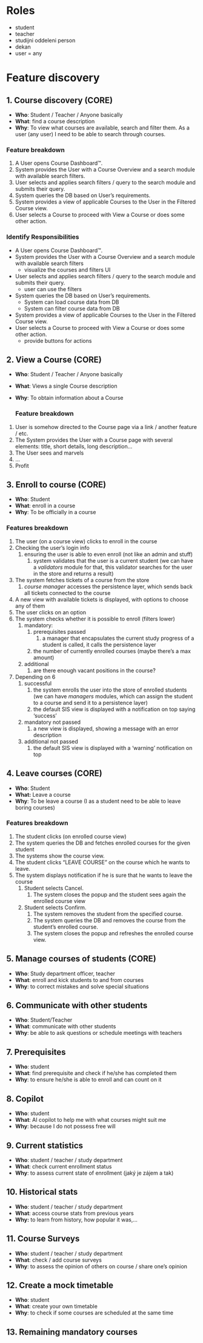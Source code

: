 # Roles

- student
- teacher
- studijni oddeleni person
- dekan
- user \= any

# Feature discovery

## 1. Course discovery **(CORE)**

* **Who**: Student / Teacher / Anyone basically
* **What**: find a course description
* **Why**: To view what courses are available, search and filter them. As a user (any user) I need to be able to search through courses.

### Feature breakdown

1. A User opens Course Dashboard™.
2. System provides the User with a Course Overview and a search module with available search filters.
3. User selects and applies search filters / query to the search module and submits their query.
4. System queries the DB based on User’s requirements.
5. System provides a view of applicable Courses to the User in the Filtered Course view.
6. User selects a Course to proceed with View a Course or does some other action.

### 	Identify Responsibilities

* A User opens Course Dashboard™.
* System provides the User with a Course Overview and a search module with available search filters
  * visualize the courses and filters UI
* User selects and applies search filters / query to the search module and submits their query.
  * user can use the filters
* System queries the DB based on User’s requirements.
  * System can load course data from DB
  * System can filter course data from DB
* System provides a view of applicable Courses to the User in the Filtered Course view.
* User selects a Course to proceed with View a Course or does some other action.
  * provide buttons for actions

## 2. View a Course **(CORE)**

* **Who**: Student / Teacher / Anyone basically
* **What**: Views a single Course description
* **Why**: To obtain information about a Course

  ### Feature breakdown

1. User is somehow directed to the Course page via a link / another feature / etc.
2. The System provides the User with a Course page with several elements: title, short details, long description…
3. The User sees and marvels
4. …
5. Profit

## 3. Enroll to course **(CORE)**

* **Who**: Student
* **What**: enroll in a course
* **Why**: To be officially in a course

### Features breakdown

1. The user (on a course view) clicks to enroll in the course
2. Checking the user’s login info
   1. ensuring the user is able to even enroll (not like an admin and stuff)
      1. system validates that the user is a current student (we can have a *validators* module for that, this validator searches for the user in the store and returns a result)
3. The system fetches tickets of a course from the store
   1. *course manager* accesses the persistence layer, which sends back all tickets connected to the course
4. A new view with available tickets is displayed, with options to choose any of them
5. The user clicks on an option
6. The system checks whether it is possible to enroll (filters lower)
   1. mandatory:
      1. prerequisites passed
         1.  a manager that encapsulates the current study progress of a student is called, it calls the persistence layer
      2. the number of currently enrolled courses (maybe there’s a max amount)
   2. additional
      1. are there enough vacant positions in the course?
7. Depending on 6
   1. successful
      1. the system enrolls the user into the store of enrolled students (we can have *managers* modules, which can assign the student to a course and send it to a persistence layer)
      2. the default SIS view is displayed with a notification on top saying ‘success’
   2. mandatory not passed
      1. a new view is displayed, showing a message with an error description
   3. additional not passed
      1. the default SIS view is displayed with a ‘warning’ notification on top

## 4. Leave courses **(CORE)**

* **Who**: Student
* **What:** Leave a course
* **Why**: To be leave a course (I as a student need to be able to leave boring courses)

### Features breakdown

1. The student clicks (on enrolled course view)
2. The system queries the DB and fetches enrolled courses for the given student
3. The systems show the course view.
4. The student clicks “LEAVE COURSE” on the course which he wants to leave.
5. The system displays notification if he is sure that he wants to leave the course
   1. Student selects Cancel.
      1. The system closes the popup and the student sees again the enrolled course view
   2. Student selects Confirm.
      1. The system removes the student from the specified course.
      2. The system queries the DB and removes the course from the student’s enrolled course.
      3. The system closes the popup and refreshes the enrolled course view.



## 5. Manage courses of students **(CORE)**

* **Who**: Study department officer, teacher
* **What**: enroll and kick students to and from courses
* **Why**: to correct mistakes and solve special situations


## 6. Communicate with other students

* **Who**: Student/Teacher
* **What**: communicate with other students
* **Why**: be able to ask questions or schedule meetings with teachers


## 7. Prerequisites

* **Who**: student
* **What**: find prerequisite and check if he/she has completed them
* **Why**: to ensure he/she is able to enroll and can count on it


## 8. Copilot

* **Who**: student
* **What**: AI copilot to help me with what courses might suit me
* **Why**: because I do not possess free will


## 9. Current statistics

* **Who**: student / teacher / study department
* **What**: check current enrollment status
* **Why**: to assess current state of enrollment (jaký je zájem a tak)

## 10. Historical stats

* **Who**: student / teacher / study department
* **What**: access course stats from previous years
* **Why:** to learn from history, how popular it was,...

## 11. Course Surveys

* **Who**: student / teacher / study department
* **What**: check / add course surveys
* **Why**: to assess the opinion of others on course / share one’s opinion


## 12. Create a mock timetable

* **Who**: student
* **What**: create your own timetable
* **Why**: to check if some courses are scheduled at the same time


## 13. Remaining mandatory courses
